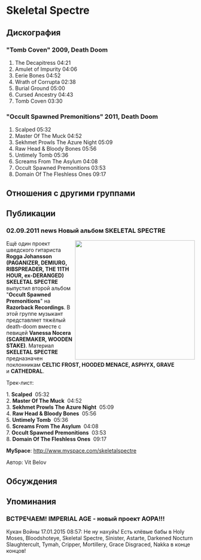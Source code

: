 # Skeletal Spectre



## Дискография

### "Tomb Coven" 2009, Death Doom

1. The Decapitress  04:21 
2. Amulet of Impurity  04:06    
3. Eerie Bones  04:52 
4. Wrath of Corrupta  02:38   
5. Burial Ground  05:00
6. Cursed Ancestry  04:43    
7. Tomb Coven  03:30 

### "Occult Spawned Premonitions" 2011, Death Doom

1. Scalped  05:32  
2. Master Of The Muck  04:52  
3. Sekhmet Prowls The Azure Night  05:09   
4. Raw Head & Bloody Bones  05:56 
5. Untimely Tomb  05:36  
6. Screams From The Asylum  04:08 
7. Occult Spawned Premonitions  03:53 
8. Domain Of The Fleshless Ones  09:17 


## Отношения с другими группами


## Публикации

### 02.09.2011 news Новый альбом SKELETAL SPECTRE

<P><IMG height=318 alt="" hspace=0 src="/images/news_rus/2011.09/20859.jpg" width=320 align=right border=0>Ещё один проект шведского гитариста <STRONG>Rogga Johansson (PAGANIZER, DEMIURG, RIBSPREADER, THE 11TH HOUR, ex-DERANGED) SKELETAL SPECTRE</STRONG> выпустил второй альбом "<STRONG>Occult Spawned Premonitions</STRONG>" на <STRONG>Razorback Recordings</STRONG>. В этой группе музыкант представляет тяжёлый death-doom вместе с певицей <STRONG>Vanessa Nocera (SCAREMAKER, WOODEN STAKE)</STRONG>. Материал <STRONG>SKELETAL SPECTRE</STRONG> предназначен поклонникам <STRONG>CELTIC FROST, HOODED MENACE, ASPHYX, GRAVE</STRONG> и&nbsp;<STRONG>CATHEDRAL</STRONG>.</P>
<P>Трек-лист:</P>
<P>1. <STRONG>Scalped</STRONG>&nbsp; 05:32&nbsp; <BR>2. <STRONG>Master Of The Muck</STRONG>&nbsp; 04:52&nbsp; <BR>3. <STRONG>Sekhmet Prowls The Azure Night</STRONG>&nbsp; 05:09&nbsp;&nbsp; <BR>4. <STRONG>Raw Head & Bloody Bones</STRONG>&nbsp; 05:56 <BR>5. <STRONG>Untimely Tomb</STRONG>&nbsp; 05:36&nbsp; <BR>6. <STRONG>Screams From The Asylum</STRONG>&nbsp; 04:08 <BR>7. <STRONG>Occult Spawned Premonitions</STRONG>&nbsp; 03:53 <BR>8. <STRONG>Domain Of The Fleshless Ones</STRONG>&nbsp; 09:17 </P>
<P><STRONG>MySpace</STRONG>: <A href="http://www.myspace.com/skeletalspectre">http://www.myspace.com/skeletalspectre</A></P>
Автор: Vit Belov


## Обсуждения


## Упоминания

### ВСТРЕЧАЕМ! IMPERIAL AGE - новый проект АОРА!!!

Кукан Войны 17.01.2015 08:57:
Не ну нахуйъ! Есть клёвые бабы в Holy Moses, Bloodshoteye, Skeletal Spectre, Sinister, Astarte, Darkened Nocturn Slaughtercult, Tymah, Cripper, Mortillery, Grace Disgraced, Nakka в конце концов!

